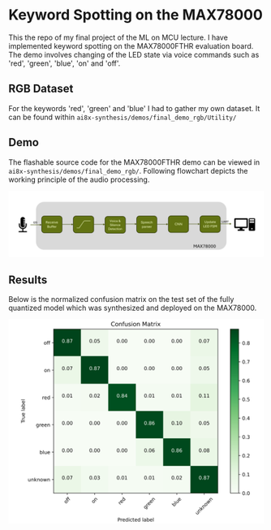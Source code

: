 # Keyword Spotting on the MAX78000

This the repo of my final project of the ML on MCU lecture. I have implemented keyword spotting on the MAX78000FTHR evaluation board. The demo involves changing of the LED state via voice commands such as 'red', 'green', 'blue', 'on' and 'off'.

## RGB Dataset

For the keywords 'red', 'green' and 'blue' I had to gather my own dataset. It can be found within ```ai8x-synthesis/demos/final_demo_rgb/Utility/```

## Demo

The flashable source code for the MAX78000FTHR demo can be viewed in ```ai8x-synthesis/demos/final_demo_rgb/```. Following flowchart depicts the working principle of the audio processing.

![Cat](figures/flowchart2.PNG)

## Results

Below is the normalized confusion matrix on the test set of the fully quantized model which was synthesized and deployed on the MAX78000.

![Cat](figures/confmat.PNG)
